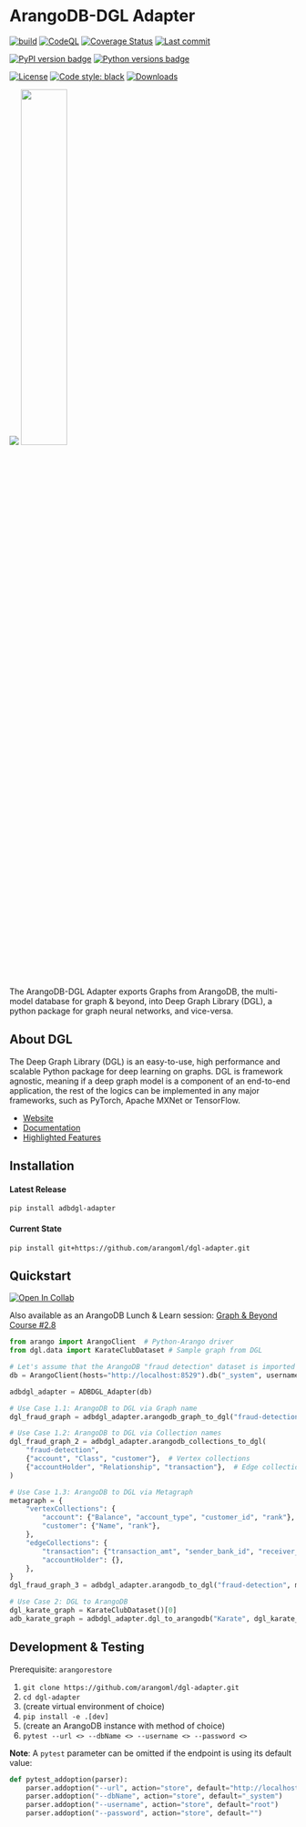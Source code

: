 # ArangoDB-DGL Adapter

[![build](https://github.com/arangoml/dgl-adapter/actions/workflows/build.yml/badge.svg?branch=master)](https://github.com/arangoml/dgl-adapter/actions/workflows/build.yml)
[![CodeQL](https://github.com/arangoml/dgl-adapter/actions/workflows/analyze.yml/badge.svg?branch=master)](https://github.com/arangoml/dgl-adapter/actions/workflows/analyze.yml)
[![Coverage Status](https://coveralls.io/repos/github/arangoml/dgl-adapter/badge.svg?branch=master)](https://coveralls.io/github/arangoml/dgl-adapter)
[![Last commit](https://img.shields.io/github/last-commit/arangoml/dgl-adapter)](https://github.com/arangoml/dgl-adapter/commits/master)

[![PyPI version badge](https://img.shields.io/pypi/v/adbdgl-adapter?color=3775A9&style=for-the-badge&logo=pypi&logoColor=FFD43B)](https://pypi.org/project/adbdgl-adapter/)
[![Python versions badge](https://img.shields.io/pypi/pyversions/adbdgl-adapter?color=3776AB&style=for-the-badge&logo=python&logoColor=FFD43B)](https://pypi.org/project/adbdgl-adapter/)

[![License](https://img.shields.io/github/license/arangoml/dgl-adapter?color=9E2165&style=for-the-badge)](https://github.com/arangoml/dgl-adapter/blob/master/LICENSE)
[![Code style: black](https://img.shields.io/static/v1?style=for-the-badge&label=code%20style&message=black&color=black)](https://github.com/psf/black)
[![Downloads](https://img.shields.io/badge/dynamic/json?style=for-the-badge&color=282661&label=Downloads&query=total_downloads&url=https://api.pepy.tech/api/projects/adbdgl-adapter)](https://pepy.tech/project/adbdgl-adapter)


<a href="https://www.arangodb.com/" rel="arangodb.com">![](https://raw.githubusercontent.com/arangoml/dgl-adapter/master/examples/assets/adb_logo.png)</a>
<a href="https://www.dgl.ai/" rel="dgl.ai"><img src="https://raw.githubusercontent.com/arangoml/dgl-adapter/master/examples/assets/dgl_logo.png" width=40% /></a>

The ArangoDB-DGL Adapter exports Graphs from ArangoDB, the multi-model database for graph & beyond, into Deep Graph Library (DGL), a python package for graph neural networks, and vice-versa.


## About DGL

The Deep Graph Library (DGL) is an easy-to-use, high performance and scalable Python package for deep learning on graphs. DGL is framework agnostic, meaning if a deep graph model is a component of an end-to-end application, the rest of the logics can be implemented in any major frameworks, such as PyTorch, Apache MXNet or TensorFlow.

* [Website](https://www.dgl.ai/)
* [Documentation](https://docs.dgl.ai/)
* [Highlighted Features](https://github.com/dmlc/dgl#highlighted-features)

## Installation

#### Latest Release
```
pip install adbdgl-adapter
```
#### Current State
```
pip install git+https://github.com/arangoml/dgl-adapter.git
```

##  Quickstart

[![Open In Collab](https://colab.research.google.com/assets/colab-badge.svg)](https://colab.research.google.com/github/arangoml/dgl-adapter/blob/master/examples/ArangoDB_DGL_Adapter.ipynb)

Also available as an ArangoDB Lunch & Learn session: [Graph & Beyond Course #2.8](https://www.arangodb.com/resources/lunch-sessions/graph-beyond-lunch-break-2-8-dgl-adapter/)

```py
from arango import ArangoClient  # Python-Arango driver
from dgl.data import KarateClubDataset # Sample graph from DGL

# Let's assume that the ArangoDB "fraud detection" dataset is imported to this endpoint
db = ArangoClient(hosts="http://localhost:8529").db("_system", username="root", password="")

adbdgl_adapter = ADBDGL_Adapter(db)

# Use Case 1.1: ArangoDB to DGL via Graph name
dgl_fraud_graph = adbdgl_adapter.arangodb_graph_to_dgl("fraud-detection")

# Use Case 1.2: ArangoDB to DGL via Collection names
dgl_fraud_graph_2 = adbdgl_adapter.arangodb_collections_to_dgl(
    "fraud-detection",
    {"account", "Class", "customer"},  # Vertex collections
    {"accountHolder", "Relationship", "transaction"},  # Edge collections
)

# Use Case 1.3: ArangoDB to DGL via Metagraph
metagraph = {
    "vertexCollections": {
        "account": {"Balance", "account_type", "customer_id", "rank"},
        "customer": {"Name", "rank"},
    },
    "edgeCollections": {
        "transaction": {"transaction_amt", "sender_bank_id", "receiver_bank_id"},
        "accountHolder": {},
    },
}
dgl_fraud_graph_3 = adbdgl_adapter.arangodb_to_dgl("fraud-detection", metagraph)

# Use Case 2: DGL to ArangoDB
dgl_karate_graph = KarateClubDataset()[0]
adb_karate_graph = adbdgl_adapter.dgl_to_arangodb("Karate", dgl_karate_graph)
```

##  Development & Testing

Prerequisite: `arangorestore`

1. `git clone https://github.com/arangoml/dgl-adapter.git`
2. `cd dgl-adapter`
3. (create virtual environment of choice)
4. `pip install -e .[dev]`
5. (create an ArangoDB instance with method of choice)
6. `pytest --url <> --dbName <> --username <> --password <>`

**Note**: A `pytest` parameter can be omitted if the endpoint is using its default value:
```python
def pytest_addoption(parser):
    parser.addoption("--url", action="store", default="http://localhost:8529")
    parser.addoption("--dbName", action="store", default="_system")
    parser.addoption("--username", action="store", default="root")
    parser.addoption("--password", action="store", default="")
```
